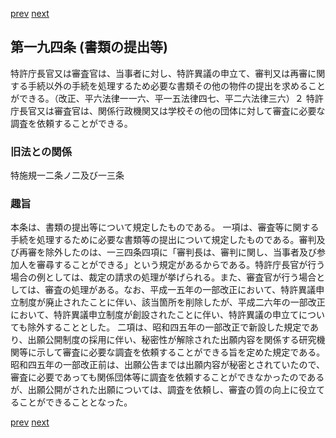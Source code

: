 [prev](/specific\markdowns\特許法\281_Mp-Ch_10-At_193.md)
[next](/specific\markdowns\特許法\283_Mp-Ch_10-At_195.md)
## 第一九四条 (書類の提出等)
特許庁長官又は審査官は、当事者に対し、特許異議の申立て、審判又は再審に関する手続以外の手続を処理するため必要な書類その他の物件の提出を求めることができる。（改正、平六法律一一六、平一五法律四七、平二六法律三六）２ 特許庁長官又は審査官は、関係行政機関又は学校その他の団体に対して審査に必要な調査を依頼することができる。

### 旧法との関係
特施規一二条ノ二及び一三条

### 趣旨
本条は、書類の提出等について規定したものである。
一項は、審査等に関する手続を処理するために必要な書類等の提出について規定したものである。審判及び再審を除外したのは、一三四条四項に「審判長は、審判に関し、当事者及び参加人を審尋することができる」という規定があるからである。特許庁長官が行う場合の例としては、裁定の請求の処理が挙げられる。また、審査官が行う場合としては、審査の処理がある。なお、平成一五年の一部改正において、特許異議申立制度が廃止されたことに伴い、該当箇所を削除したが、平成二六年の一部改正において、特許異議申立制度が創設されたことに伴い、特許異議の申立てについても除外することとした。
二項は、昭和四五年の一部改正で新設した規定であり、出願公開制度の採用に伴い、秘密性が解除された出願内容を関係する研究機関等に示して審査に必要な調査を依頼することができる旨を定めた規定である。昭和四五年の一部改正前は、出願公告までは出願内容が秘密とされていたので、審査に必要であっても関係団体等に調査を依頼することができなかったのであるが、出願公開がされた出願については、調査を依頼し、審査の質の向上に役立てることができることとなった。

[prev](/specific\markdowns\特許法\281_Mp-Ch_10-At_193.md)
[next](/specific\markdowns\特許法\283_Mp-Ch_10-At_195.md)